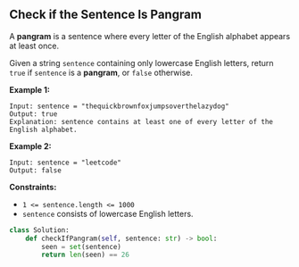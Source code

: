 ## Check if the Sentence Is Pangram

A **pangram** is a sentence where every letter of the English alphabet appears at least once.

Given a string `sentence` containing only lowercase English letters, return `true` if `sentence` is a **pangram**, or `false` otherwise.

**Example 1:**

```
Input: sentence = "thequickbrownfoxjumpsoverthelazydog"
Output: true
Explanation: sentence contains at least one of every letter of the English alphabet.
```

**Example 2:**

```
Input: sentence = "leetcode"
Output: false
```

**Constraints:**

- `1 <= sentence.length <= 1000`
- `sentence` consists of lowercase English letters.

```python
class Solution:
    def checkIfPangram(self, sentence: str) -> bool:
        seen = set(sentence)
        return len(seen) == 26
```